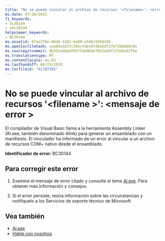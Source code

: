 ```yaml
---
title: "No se puede vincular al archivo de recursos '<filename>': <error message>"
ms.date: 07/20/2015
f1_keywords:
- bc30144
- vbc30144
helpviewer_keywords:
- BC30144
ms.assetid: 67ae276e-80d4-4162-ba00-e546c9294340
ms.openlocfilehash: cae65e1637c29ecfdec07d6a5df27e71b6460c01
ms.sourcegitcommit: 9b552addadfb57fab0b9e7852ed4f1f1b8a42f8e
ms.translationtype: MT
ms.contentlocale: es-ES
ms.lasthandoff: 04/23/2019
ms.locfileid: "61787392"
---
```

# <a name="unable-to-link-to-resource-file-filename-error-message"></a>No se puede vincular al archivo de recursos '\<filename >': \<mensaje de error >
El compilador de Visual Basic llama a la herramienta Assembly Linker (Al.exe, también denominado Alink) para generar un ensamblado con un manifiesto. El vinculador ha informado de un error al vincular a un archivo de recursos COM+ nativo desde el ensamblado.  
  
 **Identificador de error:** BC30144  
  
## <a name="to-correct-this-error"></a>Para corregir este error  
  
1. Examine el mensaje de error citado y consulte el tema [Al.exe](../../../framework/tools/al-exe-assembly-linker.md). Para obtener más información y consejos.  
  
2. Si el error persiste, reúna información sobre las circunstancias y notifíquelo a los Servicios de soporte técnico de Microsoft.  
  
## <a name="see-also"></a>Vea también

- [Al.exe](../../../framework/tools/al-exe-assembly-linker.md)
- [Hable con nosotros](/visualstudio/ide/talk-to-us)
